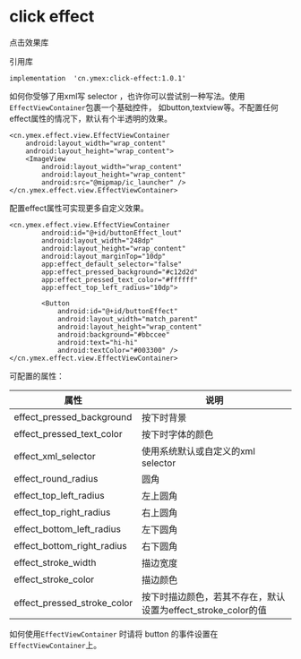 # click effect

点击效果库

引用库

```
implementation  'cn.ymex:click-effect:1.0.1'
```

如何你受够了用xml写 selector ，也许你可以尝试别一种写法。使用`EffectViewContainer`包裹一个基础控件，
如button,textview等。不配置任何effect属性的情况下，默认有个半透明的效果。

```
<cn.ymex.effect.view.EffectViewContainer
    android:layout_width="wrap_content"
    android:layout_height="wrap_content">
    <ImageView
        android:layout_width="wrap_content"
        android:layout_height="wrap_content"
        android:src="@mipmap/ic_launcher" />
</cn.ymex.effect.view.EffectViewContainer>
```

配置effect属性可实现更多自定义效果。

```
<cn.ymex.effect.view.EffectViewContainer
        android:id="@+id/buttonEffect_lout"
        android:layout_width="248dp"
        android:layout_height="wrap_content"
        android:layout_marginTop="10dp"
        app:effect_default_selector="false"
        app:effect_pressed_background="#c12d2d"
        app:effect_pressed_text_color="#ffffff"
        app:effect_top_left_radius="10dp">

        <Button
            android:id="@+id/buttonEffect"
            android:layout_width="match_parent"
            android:layout_height="wrap_content"
            android:background="#bbccee"
            android:text="hi-hi"
            android:textColor="#003300" />
</cn.ymex.effect.view.EffectViewContainer>
```

可配置的属性：

|属性|说明|
| --- | --- |
|effect_pressed_background|按下时背景|
|effect_pressed_text_color|按下时字体的颜色|
|effect_xml_selector|使用系统默认或自定义的xml selector|
|effect_round_radius|圆角|
|effect_top_left_radius|左上圆角|
|effect_top_right_radius|右上圆角|
|effect_bottom_left_radius|左下圆角|
|effect_bottom_right_radius|右下圆角|
|effect_stroke_width|描边宽度|
|effect_stroke_color|描边颜色|
|effect_pressed_stroke_color|按下时描边颜色，若其不存在，默认设置为effect_stroke_color的值|


如何使用`EffectViewContainer` 时请将 button 的事件设置在`EffectViewContainer`上。
